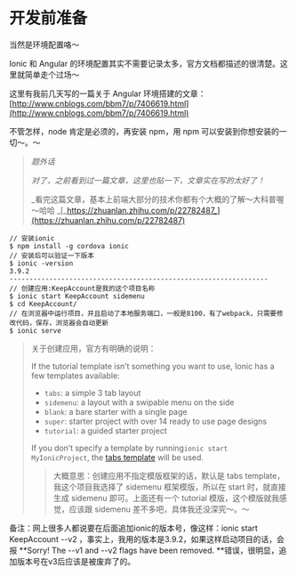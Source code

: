 # 开发前准备

当然是环境配置咯～

Ionic 和 Angular 的环境配置其实不需要记录太多，官方文档都描述的很清楚。这里就简单走个过场～

这里有我前几天写的一篇关于 Angular 环境搭建的文章： [http://www.cnblogs.com/bbm7/p/7406619.html](http://www.cnblogs.com/bbm7/p/7406619.html)

不管怎样，node 肯定是必须的，再安装 npm，用 npm 可以安装到你想安装的一切～。～

> _题外话_
>
> _对了，之前看到过一篇文章，这里也贴一下，文章实在写的太好了！_
>
> _看完这篇文章，基本上前端大部分的技术你都有个大概的了解～大科普喔～哈哈 _[_https://zhuanlan.zhihu.com/p/22782487_](https://zhuanlan.zhihu.com/p/22782487)

```
// 安装ionic
$ npm install -g cordova ionic
// 安装后可以验证一下版本
$ ionic -version
3.9.2
-----------------------------------------------------------------
// 创建应用:KeepAccount是我的这个项目名称
$ ionic start KeepAccount sidemenu
$ cd KeepAccount/
// 在浏览器中运行项目，并且启动了本地服务端口，一般是8100，有了webpack，只需要修改代码，保存，浏览器会自动更新
$ ionic serve
```

> 关于创建应用，官方有明确的说明：
>
> If the tutorial template isn’t something you want to use, Ionic has a few templates available:
>
> * `tabs`: a simple 3 tab layout 
> * `sidemenu`: a layout with a swipable menu on the side
> * `blank`: a bare starter with a single page
> * `super`: starter project with over 14 ready to use page designs
> * `tutorial`: a guided starter project
>
> If you don’t specify a template by running`ionic start MyIonicProject`, the [tabs template](https://github.com/ionic-team/ionic2-starter-tabs) will be used.
>
> > 大概意思：创建应用不指定模版框架的话，默认是 tabs template，我这个项目我选择了 sidemenu 框架模版，所以在 start 时，就直接生成 sidemenu 即可。上面还有一个 tutorial 模版，这个模版就我感觉，应该跟 sidemenu 差不多吧，具体我还没深究～。～

备注：网上很多人都说要在后面追加ionic的版本号，像这样：ionic start KeepAccount --v2 ，事实上，我用的版本是3.9.2，如果这样启动项目的话，会报 **Sorry! The --v1 and --v2 flags have been removed. **错误，很明显，追加版本号在v3后应该是被废弃了的。





